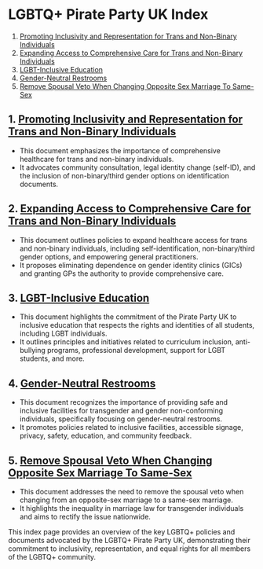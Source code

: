 # LGBTQ+ Pirate Party UK Index

1. [Promoting Inclusivity and Representation for Trans and Non-Binary Individuals](LGBTQ+.md)
2. [Expanding Access to Comprehensive Care for Trans and Non-Binary Individuals](LGBTQ+.md)
3. [LGBT-Inclusive Education](LGBTQ+.md)
4. [Gender-Neutral Restrooms](LGBTQ+.md)
5. [Remove Spousal Veto When Changing Opposite Sex Marriage To Same-Sex](LGBTQ+.md)

## 1. [Promoting Inclusivity and Representation for Trans and Non-Binary Individuals](LGBTQ+.md)

- This document emphasizes the importance of comprehensive healthcare for trans and non-binary individuals.
- It advocates community consultation, legal identity change (self-ID), and the inclusion of non-binary/third gender options on identification documents.

## 2. [Expanding Access to Comprehensive Care for Trans and Non-Binary Individuals](LGBTQ+.md)

- This document outlines policies to expand healthcare access for trans and non-binary individuals, including self-identification, non-binary/third gender options, and empowering general practitioners.
- It proposes eliminating dependence on gender identity clinics (GICs) and granting GPs the authority to provide comprehensive care.

## 3. [LGBT-Inclusive Education](LGBTQ+.md)

- This document highlights the commitment of the Pirate Party UK to inclusive education that respects the rights and identities of all students, including LGBT individuals.
- It outlines principles and initiatives related to curriculum inclusion, anti-bullying programs, professional development, support for LGBT students, and more.

## 4. [Gender-Neutral Restrooms](LGBTQ+.md)

- This document recognizes the importance of providing safe and inclusive facilities for transgender and gender non-conforming individuals, specifically focusing on gender-neutral restrooms.
- It promotes policies related to inclusive facilities, accessible signage, privacy, safety, education, and community feedback.

## 5. [Remove Spousal Veto When Changing Opposite Sex Marriage To Same-Sex](LGBTQ+.md)

- This document addresses the need to remove the spousal veto when changing from an opposite-sex marriage to a same-sex marriage.
- It highlights the inequality in marriage law for transgender individuals and aims to rectify the issue nationwide.

This index page provides an overview of the key LGBTQ+ policies and documents advocated by the LGBTQ+ Pirate Party UK, demonstrating their commitment to inclusivity, representation, and equal rights for all members of the LGBTQ+ community.
